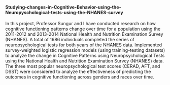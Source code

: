#### Studying-changes-in-Cognitive-Behavior-using-the-Neuropyschological-tests-using-the-NHANES-survey

In this project, Professor Sungur and I have conducted research on how cognitive functioning patterns change over time for a population using the 2011-2012 and 2013-2014 National Health and Nutrition Examination Survey (NHANES).  A total of 1686 individuals completed the series of neuropsychological tests for both years of the NHANES data.
Implemented survey-weighted logistic regression models (using training-testing datasets) to analyze the change in Cognitive Patterns using Neuropsychological Tests using the National Health and Nutrition Examination Survey (NHANES) data. The three most popular neuropsychological test scores (CERAD, AFT, and DSST) were considered to analyze the effectiveness of predicting the outcomes in cognitive functioning across genders and races over time.

